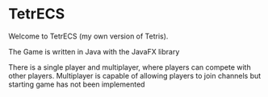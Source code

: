 # TetrECS

Welcome to TetrECS (my own version of Tetris).

The Game is written in Java with the JavaFX library

There is a single player and multiplayer, where players can compete with other players. Multiplayer is capable of allowing players to join channels but starting game has not been implemented
